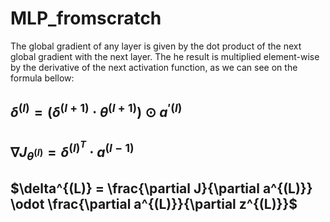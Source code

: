 # MLP_fromscratch


The global gradient of any layer is given by the dot product of the next global gradient with the next layer. The he result is multiplied element-wise by the derivative of the next activation function, as we can see on the formula bellow:
## $\delta^{(l)} = (\delta^{(l+1)} \cdot \theta^{(l+1)}) \odot a^{'(l)}$
## $\nabla J_{\theta^{(l)}}  = \delta^{(l)^{T}} \cdot a^{(l-1)}$
## $\delta^{(L)} = \frac{\partial J}{\partial a^{(L)}} \odot \frac{\partial a^{(L)}}{\partial z^{(L)}}$
